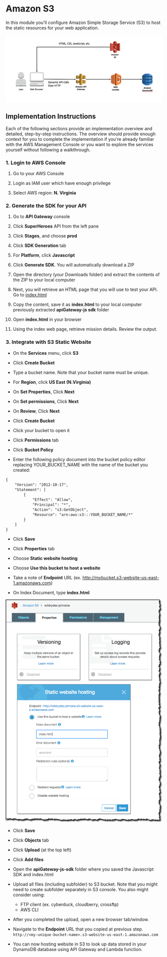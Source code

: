 # Amazon S3

In this module you'll configure Amazon Simple Storage Service (S3) to host the static resources for your web application. 

![Serverless Basic Architecture](../images/complete-architecture.png)

## Implementation Instructions
Each of the following sections provide an implementation overview and detailed, step-by-step instructions. The overview should provide enough context for you to complete the implementation if you're already familiar with the AWS Management Console or you want to explore the services yourself without following a walkthrough.


### 1. Login to AWS Console
1. Go to your AWS Console

2. Login as IAM user which have enough privilege

3. Select AWS region: **N. Virginia**

### 2. Generate the SDK for your API

1. Go to **API Gateway** console

1. Click **SuperHeroes** API from the left pane

1. Click **Stages**, and choose **prod**

1. Click **SDK Generation** tab

1. For **Platform**, click **Javascript**

1. Click **Generate SDK**. You will automatically download a ZIP

1. Open the directory (your Downloads folder) and extract the contents of the ZIP to your local computer

1. Next, you will retrieve an HTML page that you will use to test your API. Go to [index.html](index.html)

1. Copy the content, save it as  **index.html** to your local computer previously extracted **apiGateway-js sdk** folder

1. Open **index.html** in your browser

1. Using the index web page, retrieve mission details. Review the output.

### 3. Integrate with S3 Static Website

- On the **Services** menu, click **S3**

- Click **Create Bucket** 

- Type a bucket name. Note that your bucket name must be unique. 

- For **Region**, click **US East (N.Virginia)**

- On **Set Properties**, Click **Next**

- On **Set permissions**, Click **Next**

- On **Review**, Click **Next**

- Click **Create Bucket**

- Click your bucket to open it

- Click **Permissions** tab

- Click **Bucket Policy**

- Enter the following policy document into the bucket policy editor replacing YOUR\_BUCKET_NAME with the name of the bucket you created:

```
{   
    "Version": "2012-10-17",   
    "Statement": [   
        {   
            "Effect": "Allow",   
            "Principal": "*",   
            "Action": "s3:GetObject",   
            "Resource": "arn:aws:s3:::YOUR_BUCKET_NAME/*"   
        }   
    ]   
}   
```

- Click **Save**

- Click **Properties** tab

- Choose **Static website hosting**

- Choose **Use this bucket to host a website**

- Take a note of **Endpoint** URL (ex. http://mybucket.s3-website-us-east-1.amazonaws.com)

- On Index Document, type **index.html**   

![Static Website screenshot](../images/enable-website-hosting.png)

- Click **Save**

- Click **Objects** tab

- Click **Upload** (at the top left)

- Click **Add files**

- Open the **apiGateway-js-sdk** folder where you saved the Javascript SDK and index.html

- Upload all files (including subfolder) to S3 bucket. Note that you might need to create subfolder separately in S3 console. You also might consider using:
	- FTP client (ex. cyberduck, cloudberry, crossftp) 
	- AWS CLI 

- After you completed the upload, open a new browser tab/window.

- Navigate to the **Endpoint** URL that you copied at previous step.
`http://<my-unique-bucket-name>.s3-website-us-east-1.amazonaws.com`

- You can now hosting website in S3 to look up data stored in your DynamoDB database using API Gateway and Lambda function.